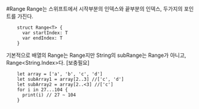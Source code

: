 #Range
Range는 스위프트에서 시작부분의 인덱스와 끝부분의 인덱스, 두가지의 포인트를 가진다.

        struct Range<T> {
          var startIndex: T
          var endIndex: T
        }

기본적으로 배열의 Range는 Range<Int>지만 String의 subRange는 Range<Int>가 아니고, Range<String.Index>다. [보충필요]

        let array = ['a', 'b', 'c', 'd']
        let subArray1 = array[2..3] //['c', 'd']
        let subArray2 = array[2..<3] //['c']
        for i in 27...104 {
          print(i) // 27 ~ 104
        }
